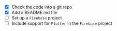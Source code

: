 - [X] Check the code into a git repo
- [X] Add a README.md file
- [ ] Set up a `Firebase` project
- [ ] Include support for `Flutter` in the `Firebase` project
